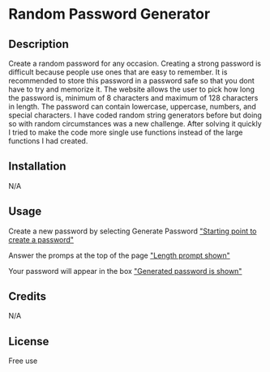 # Random Password Generator

## Description
Create a random password for any occasion. Creating a strong password is difficult because people use ones that are easy to remember. It is recommended to store this password in a password safe so that you dont have to try and memorize it. The website allows the user to pick how long the password is, minimum of 8 characters and maximum of 128 characters in length. The password can contain lowercase, uppercase, numbers, and special characters. I have coded random string generators before but doing so with random circumstances was a new challenge. After solving it quickly I tried to make the code more single use functions instead of the large functions I had created.


## Installation
N/A

## Usage
Create a new password by selecting Generate Password
["Starting point to create a password"](Screenshots/Starting.png)

Answer the promps at the top of the page
["Length prompt shown"](Screenshots/Length.png)

Your password will appear in the box
["Generated password is shown"](Screenshots/Final.png)

## Credits
N/A

## License
Free use